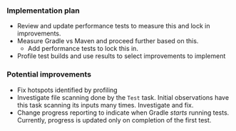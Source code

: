 ### Implementation plan

- Review and update performance tests to measure this and lock in improvements.
- Measure Gradle vs Maven and proceed further based on this.
    - Add performance tests to lock this in.
- Profile test builds and use results to select improvements to implement 

### Potential improvements   

- Fix hotspots identified by profiling
- Investigate file scanning done by the `Test` task. Initial observations have this task scanning its inputs many times. Investigate and fix.
- Change progress reporting to indicate when Gradle _starts_ running tests. Currently, progress is updated only on completion of the first test.
